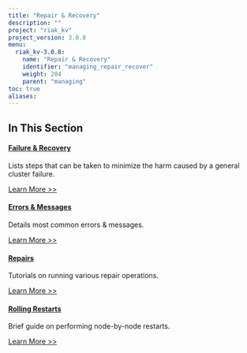 ```yaml
---
title: "Repair & Recovery"
description: ""
project: "riak_kv"
project_version: 3.0.8
menu:
  riak_kv-3.0.8:
    name: "Repair & Recovery"
    identifier: "managing_repair_recover"
    weight: 204
    parent: "managing"
toc: true
aliases:
---
```


[repair recover fail]: ./failure-recovery/
[repair recover errors]: ./errors/
[repair recover repairs]: ./repairs/
[repair recover restart]: ./rolling-restart/

## In This Section

#### [Failure & Recovery][repair recover fail]

Lists steps that can be taken to minimize the harm caused by a general
cluster failure.

[Learn More >>][repair recover fail]

#### [Errors & Messages][repair recover errors]

Details most common errors & messages.

[Learn More >>][repair recover errors]

#### [Repairs][repair recover repairs]

Tutorials on running various repair operations.

[Learn More >>][repair recover repairs]

#### [Rolling Restarts][repair recover restart]

Brief guide on performing node-by-node restarts.

[Learn More >>][repair recover restart]

